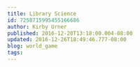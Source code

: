 ```yaml
---
title: Library Science
id: 7258715995455166686
author: Kirby Urner
published: 2016-12-20T13:18:00.004-08:00
updated: 2016-12-26T18:49:46.777-08:00
blog: world_game
tags: 
---
```


